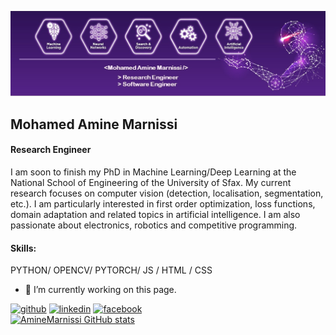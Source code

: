 ![Research Engineer](https://github.com/AmineMarnissi/images_profile/blob/main/github_pages.jpg)
## Mohamed Amine Marnissi

#### Research Engineer
I am soon to finish my PhD in Machine Learning/Deep Learning at the National School of Engineering of the University of Sfax. My current research focuses on computer vision (detection, localisation, segmentation, etc.). 
I am particularly interested in first order optimization, loss functions, domain adaptation and related topics in artificial intelligence. I am also passionate about electronics, robotics and competitive programming.

#### Skills:

PYTHON/ OPENCV/ PYTORCH/ JS / HTML / CSS

- 🔭 I’m currently working on this page. 


[<img src='https://cdn.jsdelivr.net/npm/simple-icons@3.0.1/icons/github.svg' alt='github' height='40'>](https://github.com/https://github.com/AmineMarnissi/AmineMarnissi)  [<img src='https://cdn.jsdelivr.net/npm/simple-icons@3.0.1/icons/linkedin.svg' alt='linkedin' height='40'>](https://www.linkedin.com/in/https://www.linkedin.com/in/mohamed-amine-marnissi-168227a2//)  [<img src='https://cdn.jsdelivr.net/npm/simple-icons@3.0.1/icons/facebook.svg' alt='facebook' height='40'>](https://www.facebook.com/https://www.facebook.com/mohamedamine.marnissi.3)  
[![AmineMarnissi GitHub stats](https://github-readme-stats.vercel.app/api?username=AmineMarnissi)](https://github.com/AmineMarnissi/github-readme-stats)
